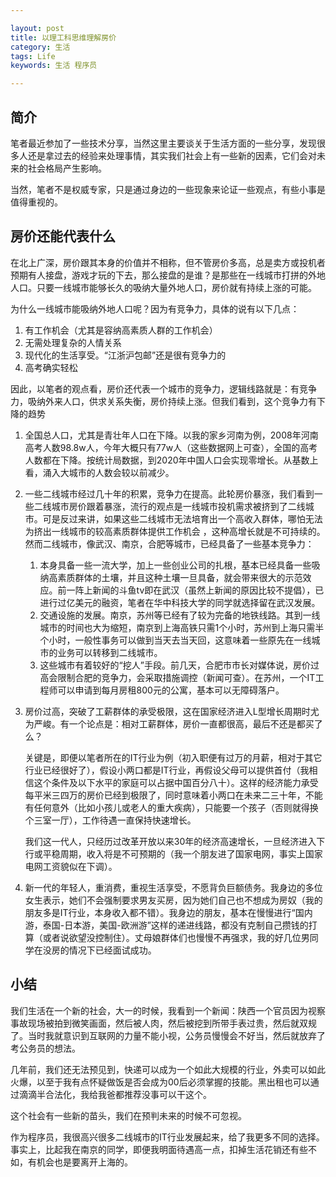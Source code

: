 ```yaml
---

layout: post
title: 以理工科思维理解房价
category: 生活
tags: Life
keywords: 生活 程序员

---
```


## 简介

笔者最近参加了一些技术分享，当然这里主要谈关于生活方面的一些分享，发现很多人还是拿过去的经验来处理事情，其实我们社会上有一些新的因素，它们会对未来的社会格局产生影响。

当然，笔者不是权威专家，只是通过身边的一些现象来论证一些观点，有些小事是值得重视的。

## 房价还能代表什么

在北上广深，房价跟其本身的价值并不相称，但不管房价多高，总是卖方或投机者预期有人接盘，游戏才玩的下去，那么接盘的是谁？是那些在一线城市打拼的外地人口。只要一线城市能够长久的吸纳大量外地人口，房价就有持续上涨的可能。

为什么一线城市能吸纳外地人口呢？因为有竞争力，具体的说有以下几点：

1. 有工作机会（尤其是容纳高素质人群的工作机会）
2. 无需处理复杂的人情关系
3. 现代化的生活享受。“江浙沪包邮”还是很有竞争力的
4. 高考确实轻松

因此，以笔者的观点看，房价还代表一个城市的竞争力，逻辑线路就是：有竞争力，吸纳外来人口，供求关系失衡，房价持续上涨。但我们看到，这个竞争力有下降的趋势

1. 全国总人口，尤其是青壮年人口在下降。以我的家乡河南为例，2008年河南高考人数98.8w人，今年大概只有77w人（这些数据网上可查），全国的高考人数都在下降。按统计局数据，到2020年中国人口会实现零增长。从基数上看，涌入大城市的人数会较以前减少。
2. 一些二线城市经过几十年的积累，竞争力在提高。此轮房价暴涨，我们看到一些二线城市房价跟着暴涨，流行的观点是一线城市投机需求被挤到了二线城市。可是反过来讲，如果这些二线城市无法培育出一个高收入群体，哪怕无法为挤出一线城市的较高素质群体提供工作机会 ，这种高增长就是不可持续的。然而二线城市，像武汉、南京，合肥等城市，已经具备了一些基本竞争力：

    1. 本身具备一些一流大学，加上一些创业公司的扎根，基本已经具备一些吸纳高素质群体的土壤，并且这种土壤一旦具备，就会带来很大的示范效应。前一阵上新闻的斗鱼tv即在武汉（虽然上新闻的原因比较不提倡），已进行过亿美元的融资，笔者在华中科技大学的同学就选择留在武汉发展。
    2. 交通设施的发展。南京，苏州等已经有了较为完备的地铁线路。其到一线城市的时间也大为缩短，南京到上海高铁只需1个小时，苏州到上海只需半个小时，一般性事务可以做到当天去当天回，这意味着一些原先在一线城市的业务可以转移到二线城市。
    3. 这些城市有着较好的“挖人”手段。前几天，合肥市市长对媒体说，房价过高会限制合肥的竞争力，会采取措施调控（新闻可查）。在苏州，一个IT工程师可以申请到每月房租800元的公寓，基本可以无障碍落户。


3. 房价过高，突破了工薪群体的承受极限，这在国家经济进入L型增长周期时尤为严峻。有一个论点是：相对工薪群体，房价一直都很高，最后不还是都买了么？

    关键是，即便以笔者所在的IT行业为例（初入职便有过万的月薪，相对于其它行业已经很好了），假设小两口都是IT行业，再假设父母可以提供首付（我相信这个条件及以下水平的家庭可以占据中国百分八十）。这样的经济能力承受每平米三四万的房价已经到极限了，同时意味着小两口在未来二三十年，不能有任何意外（比如小孩儿或老人的重大疾病），只能要一个孩子（否则就得换个三室一厅），工作待遇一直保持快速增长。
    
    我们这一代人，只经历过改革开放以来30年的经济高速增长，一旦经济进入下行或平稳周期，收入将是不可预期的（我一个朋友进了国家电网，事实上国家电网工资貌似在下调）。
4. 新一代的年轻人，重消费，重视生活享受，不愿背负巨额债务。我身边的多位女生表示，她们不会强制要求男友买房，因为她们自己也不想成为房奴（我的朋友多是IT行业，本身收入都不错）。我身边的朋友，基本在慢慢进行“国内游，泰国-日本游，美国-欧洲游”这样的递进线路，都没有克制自己攒钱的打算（或者说欲望没控制住）。丈母娘群体们也慢慢不再强求，我的好几位男同学在没房的情况下已经面试成功。

## 小结

我们生活在一个新的社会，大一的时候，我看到一个新闻：陕西一个官员因为视察事故现场被拍到微笑画面，然后被人肉，然后被挖到所带手表过贵，然后就双规了。当时我就意识到互联网的力量不能小视，公务员慢慢会不好当，然后就放弃了考公务员的想法。

几年前，我们还无法预见到，快递可以成为一个如此大规模的行业，外卖可以如此火爆，以至于我有点怀疑做饭是否会成为00后必须掌握的技能。黑出租也可以通过滴滴半合法化，我给我爸都推荐没事可以干这个。

这个社会有一些新的苗头，我们在预判未来的时候不可忽视。

作为程序员，我很高兴很多二线城市的IT行业发展起来，给了我更多不同的选择。事实上，比起我在南京的同学，即便我明面待遇高一点，扣掉生活花销还有些不如，有机会也是要离开上海的。